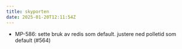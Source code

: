 ```yaml
---
title: skyporten
date: 2025-01-20T12:11:54Z
---
```

- MP-586: sette bruk av redis som default. justere ned polletid som default (#564)

